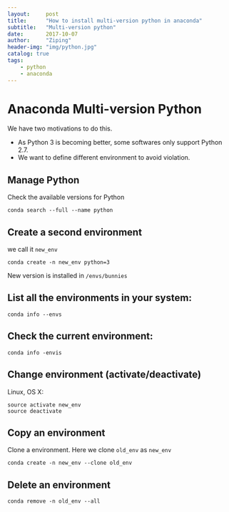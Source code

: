 ```yaml
---
layout:     post
title:      "How to install multi-version python in anaconda"
subtitle:   "Multi-version python"
date:       2017-10-07
author:     "Ziping"
header-img: "img/python.jpg"
catalog: true
tags:
    - python
    - anaconda
---
```


# Anaconda Multi-version Python

We have two motivations to do this. 

- As Python 3 is becoming better, some softwares only support Python 2.7.
- We want to define different environment to avoid violation.

## Manage Python

Check the available versions for Python

```shell 
conda search --full --name python
```

## Create a second environment

we call it ``new_env``

```shell 
conda create -n new_env python=3
```

New version is installed in ``/envs/bunnies``

## List all the environments in your system:

```shell
conda info --envs
```

## Check the current environment:

```shell
conda info -envis
```

## Change environment (activate/deactivate)

Linux, OS X: 

```shell
source activate new_env
source deactivate
```

## Copy an environment

Clone a environment. Here we clone ``old_env`` as ``new_env``

```shell
conda create -n new_env --clone old_env
```

## Delete an environment

```shell
conda remove -n old_env --all
```




